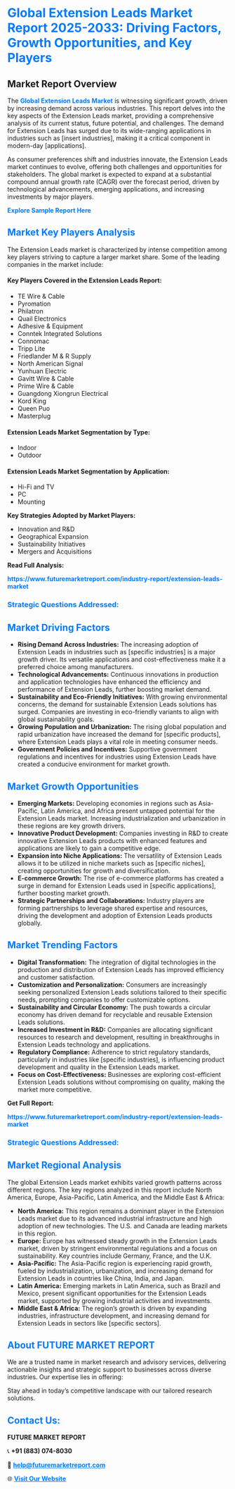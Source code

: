 <h1 style="color: #007BFF;">Global Extension Leads Market Report 2025-2033: Driving Factors, Growth Opportunities, and Key Players</h1>

<section id="overview">
<h2>Market Report Overview</h2>
<p>The <a href="https://www.futuremarketreport.com/industry-report/extension-leads-market" style="color: #007BFF; text-decoration: none;"><strong>Global Extension Leads Market</strong></a> is witnessing significant growth, driven by increasing demand across various industries. This report delves into the key aspects of the Extension Leads market, providing a comprehensive analysis of its current status, future potential, and challenges. The demand for Extension Leads has surged due to its wide-ranging applications in industries such as [insert industries], making it a critical component in modern-day [applications].</p>
<p>As consumer preferences shift and industries innovate, the Extension Leads market continues to evolve, offering both challenges and opportunities for stakeholders. The global market is expected to expand at a substantial compound annual growth rate (CAGR) over the forecast period, driven by technological advancements, emerging applications, and increasing investments by major players.</p>
</section>

<section id="overview">
<p><a href="https://www.futuremarketreport.com/request-sample/reportId=76587" style="color: #007BFF; text-decoration: none;"><strong>Explore Sample Report Here</strong></a></p>
</section>

<section id="key-players">
<h2 style="color: #007BFF;">Market Key Players Analysis</h2>
<p>The Extension Leads market is characterized by intense competition among key players striving to capture a larger market share. Some of the leading companies in the market include:</p>
<h4>Key Players Covered in the Extension Leads Report:</h4>
<ul><li>TE Wire &amp; Cable</li><li>Pyromation</li><li>Philatron</li><li>Quail Electronics</li><li>Adhesive &amp; Equipment</li><li>Conntek Integrated Solutions</li><li>Connomac</li><li>Tripp Lite</li><li>Friedlander M &amp; R Supply</li><li>North American Signal</li><li>Yunhuan Electric</li><li>Gavitt Wire &amp; Cable</li><li>Prime Wire &amp; Cable</li><li>Guangdong Xiongrun Electrical</li><li>Kord King</li><li>Queen Puo</li><li>Masterplug</li></ul>
<h4>Extension Leads Market Segmentation by Type:</h4>
<ul><li>Indoor</li><li>Outdoor</li></ul>

<h4>Extension Leads Market Segmentation by Application:</h4>
<ul><li>Hi-Fi and TV</li><li>PC</li><li>Mounting</li></ul>
<p><strong>Key Strategies Adopted by Market Players:</strong></p>
<ul>
<li>Innovation and R&D</li>
<li>Geographical Expansion</li>
<li>Sustainability Initiatives</li>
<li>Mergers and Acquisitions</li>
</ul>
</section>

<section>
<p><strong>Read Full Analysis: </strong></p><a href="https://www.futuremarketreport.com/industry-report/extension-leads-market" style="color: #007BFF; text-decoration: none;"><strong>https://www.futuremarketreport.com/industry-report/extension-leads-market</strong></a>
<h3 style="color: #007BFF;">Strategic Questions Addressed:</h3>
</section>

<section id="driving-factors">
<h2 style="color: #007BFF;">Market Driving Factors</h2>
<ul>
<li><strong>Rising Demand Across Industries:</strong> The increasing adoption of Extension Leads in industries such as [specific industries] is a major growth driver. Its versatile applications and cost-effectiveness make it a preferred choice among manufacturers.</li>
<li><strong>Technological Advancements:</strong> Continuous innovations in production and application technologies have enhanced the efficiency and performance of Extension Leads, further boosting market demand.</li>
<li><strong>Sustainability and Eco-Friendly Initiatives:</strong> With growing environmental concerns, the demand for sustainable Extension Leads solutions has surged. Companies are investing in eco-friendly variants to align with global sustainability goals.</li>
<li><strong>Growing Population and Urbanization:</strong> The rising global population and rapid urbanization have increased the demand for [specific products], where Extension Leads plays a vital role in meeting consumer needs.</li>
<li><strong>Government Policies and Incentives:</strong> Supportive government regulations and incentives for industries using Extension Leads have created a conducive environment for market growth.</li>
</ul>
</section>

<section id="growth-opportunities">
<h2 style="color: #007BFF;">Market Growth Opportunities</h2>
<ul>
<li><strong>Emerging Markets:</strong> Developing economies in regions such as Asia-Pacific, Latin America, and Africa present untapped potential for the Extension Leads market. Increasing industrialization and urbanization in these regions are key growth drivers.</li>
<li><strong>Innovative Product Development:</strong> Companies investing in R&D to create innovative Extension Leads products with enhanced features and applications are likely to gain a competitive edge.</li>
<li><strong>Expansion into Niche Applications:</strong> The versatility of Extension Leads allows it to be utilized in niche markets such as [specific niches], creating opportunities for growth and diversification.</li>
<li><strong>E-commerce Growth:</strong> The rise of e-commerce platforms has created a surge in demand for Extension Leads used in [specific applications], further boosting market growth.</li>
<li><strong>Strategic Partnerships and Collaborations:</strong> Industry players are forming partnerships to leverage shared expertise and resources, driving the development and adoption of Extension Leads products globally.</li>
</ul>
</section>

<section id="trending-factors">
<h2 style="color: #007BFF;">Market Trending Factors</h2>
<ul>
<li><strong>Digital Transformation:</strong> The integration of digital technologies in the production and distribution of Extension Leads has improved efficiency and customer satisfaction.</li>
<li><strong>Customization and Personalization:</strong> Consumers are increasingly seeking personalized Extension Leads solutions tailored to their specific needs, prompting companies to offer customizable options.</li>
<li><strong>Sustainability and Circular Economy:</strong> The push towards a circular economy has driven demand for recyclable and reusable Extension Leads solutions.</li>
<li><strong>Increased Investment in R&D:</strong> Companies are allocating significant resources to research and development, resulting in breakthroughs in Extension Leads technology and applications.</li>
<li><strong>Regulatory Compliance:</strong> Adherence to strict regulatory standards, particularly in industries like [specific industries], is influencing product development and quality in the Extension Leads market.</li>
<li><strong>Focus on Cost-Effectiveness:</strong> Businesses are exploring cost-efficient Extension Leads solutions without compromising on quality, making the market more competitive.</li>
</ul>
</section>

<section>
<p><strong>Get Full Report: </strong></p><a href="https://www.futuremarketreport.com/industry-report/extension-leads-market" style="color: #007BFF; text-decoration: none;"><strong>https://www.futuremarketreport.com/industry-report/extension-leads-market</strong></a>
<h3 style="color: #007BFF;">Strategic Questions Addressed:</h3>
</section>


<section id="regional-analysis">
<h2 style="color: #007BFF;">Market Regional Analysis</h2>
<p>The global Extension Leads market exhibits varied growth patterns across different regions. The key regions analyzed in this report include North America, Europe, Asia-Pacific, Latin America, and the Middle East & Africa:</p>
<ul>
<li><strong>North America:</strong> This region remains a dominant player in the Extension Leads market due to its advanced industrial infrastructure and high adoption of new technologies. The U.S. and Canada are leading markets in this region.</li>
<li><strong>Europe:</strong> Europe has witnessed steady growth in the Extension Leads market, driven by stringent environmental regulations and a focus on sustainability. Key countries include Germany, France, and the U.K.</li>
<li><strong>Asia-Pacific:</strong> The Asia-Pacific region is experiencing rapid growth, fueled by industrialization, urbanization, and increasing demand for Extension Leads in countries like China, India, and Japan.</li>
<li><strong>Latin America:</strong> Emerging markets in Latin America, such as Brazil and Mexico, present significant opportunities for the Extension Leads market, supported by growing industrial activities and investments.</li>
<li><strong>Middle East & Africa:</strong> The region’s growth is driven by expanding industries, infrastructure development, and increasing demand for Extension Leads in sectors like [specific sectors].</li>
</ul>
</section>

<footer>
<h2 style="color: #007BFF;">About FUTURE MARKET REPORT</h2>
<p>We are a trusted name in market research and advisory services, delivering actionable insights and strategic support to businesses across diverse industries. Our expertise lies in offering:</p>

<p>Stay ahead in today’s competitive landscape with our tailored research solutions.</p>

<h2 style="color: #007BFF;">Contact Us:</h2>
<p><strong>FUTURE MARKET REPORT</strong></p>
<p>📞 <strong>+91 (883) 074-8030</strong></p>
<p>📧 <strong><a href="mailto:help@futuremarketreport.com" style="color: #007BFF;">help@futuremarketreport.com</a></strong></p>
<p>🌐 <strong><a href="https://www.futuremarketreport.com/" style="color: #007BFF;">Visit Our Website</a></strong></p>
</footer>